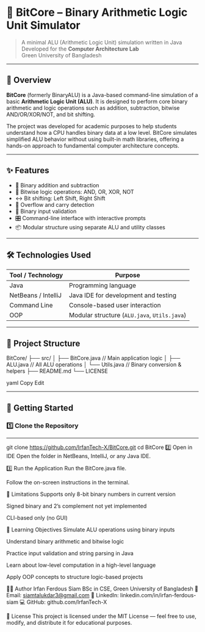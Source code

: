 # 🧠 BitCore – Binary Arithmetic Logic Unit Simulator

> A minimal ALU (Arithmetic Logic Unit) simulation written in Java  
> Developed for the **Computer Architecture Lab**  
> Green University of Bangladesh

---

## 📌 Overview

**BitCore** (formerly BinaryALU) is a Java-based command-line simulation of a basic **Arithmetic Logic Unit (ALU)**. It is designed to perform core binary arithmetic and logic operations such as addition, subtraction, bitwise AND/OR/XOR/NOT, and bit shifting.

The project was developed for academic purposes to help students understand how a CPU handles binary data at a low level. BitCore simulates simplified ALU behavior without using built-in math libraries, offering a hands-on approach to fundamental computer architecture concepts.

---

## ✨ Features

- 🔢 Binary addition and subtraction  
- 🧠 Bitwise logic operations: AND, OR, XOR, NOT  
- ↔️ Bit shifting: Left Shift, Right Shift  
- 🚫 Overflow and carry detection  
- 🎯 Binary input validation  
- 🎛️ Command-line interface with interactive prompts  
- 📦 Modular structure using separate ALU and utility classes  

---

## 🛠️ Technologies Used

| Tool / Technology | Purpose                                     |
|-------------------|---------------------------------------------|
| Java              | Programming language                        |
| NetBeans / IntelliJ | Java IDE for development and testing     |
| Command Line      | Console-based user interaction              |
| OOP               | Modular structure (`ALU.java`, `Utils.java`)|

---

## 📁 Project Structure

BitCore/
├── src/
│ ├── BitCore.java // Main application logic
│ ├── ALU.java // All ALU operations
│ └── Utils.java // Binary conversion & helpers
├── README.md
└── LICENSE

yaml
Copy
Edit

---

## 🚀 Getting Started

### 1️⃣ Clone the Repository

---
git clone https://github.com/IrfanTech-X/BitCore.git
cd BitCore
2️⃣ Open in IDE
Open the folder in NetBeans, IntelliJ, or any Java IDE.

3️⃣ Run the Application
Run the BitCore.java file.

Follow the on-screen instructions in the terminal.


📌 Limitations
Supports only 8-bit binary numbers in current version

Signed binary and 2’s complement not yet implemented

CLI-based only (no GUI)

🎯 Learning Objectives
Simulate ALU operations using binary inputs

Understand binary arithmetic and bitwise logic

Practice input validation and string parsing in Java

Learn about low-level computation in a high-level language

Apply OOP concepts to structure logic-based projects

👨‍💻 Author
Irfan Ferdous Siam
BSc in CSE, Green University of Bangladesh
📧 Email: siamtalukdar3@gmail.com
🔗 LinkedIn: linkedin.com/in/irfan-ferdous-siam
💻 GitHub: github.com/IrfanTech-X

📃 License
This project is licensed under the MIT License — feel free to use, modify, and distribute it for educational purposes.
